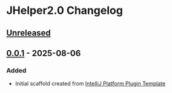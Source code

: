 <!-- Keep a Changelog guide -> https://keepachangelog.com -->

# JHelper2.0 Changelog

## [Unreleased]

## [0.0.1] - 2025-08-06

### Added

- Initial scaffold created from [IntelliJ Platform Plugin Template](https://github.com/JetBrains/intellij-platform-plugin-template)

[Unreleased]: https://github.com/rishabhdeepsingh/JHelper2.0/compare/v0.0.1...HEAD
[0.0.1]: https://github.com/rishabhdeepsingh/JHelper2.0/commits/v0.0.1
